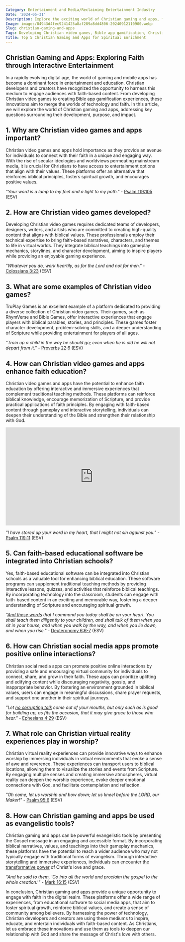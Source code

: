 ```yaml
---
Category: Entertainment and Media/Reclaiming Entertainment Industry
Date: '2024-05-31'
Description: Explore the exciting world of Christian gaming and apps, from developing faith-based video games to creating immersive virtual reality experiences. Discover how technology is transforming spiritual engagement and education.
Image: images/84943d4fec9241425a8af289a8dd4806-20240912110900.webp
Slug: christian-gaming-and-apps
Tags: Developing Christian video games, Bible app gamification, Christian virtual reality experiences, Faith-based educational software, Christian social media app development
Title: Top 5 Christian Gaming and Apps for Spiritual Enrichment
---
```


## Christian Gaming and Apps: Exploring Faith through Interactive Entertainment

In a rapidly evolving digital age, the world of gaming and mobile apps has become a dominant force in entertainment and education. Christian developers and creators have recognized the opportunity to harness this medium to engage audiences with faith-based content. From developing Christian video games to creating Bible app gamification experiences, these innovations aim to merge the worlds of technology and faith. In this article, we will explore the world of Christian gaming and apps, addressing key questions surrounding their development, purpose, and impact.

## 1. Why are Christian video games and apps important?

Christian video games and apps hold importance as they provide an avenue for individuals to connect with their faith in a unique and engaging way. With the rise of secular ideologies and worldviews permeating mainstream media, it is crucial for Christians to have access to entertainment options that align with their values. These platforms offer an alternative that reinforces biblical principles, fosters spiritual growth, and encourages positive values.

*"Your word is a lamp to my feet and a light to my path."* - [Psalm 119:105](https://www.bibleref.com/Psalm/119/Psalm-119-105.html) (ESV)

## 2. How are Christian video games developed?

Developing Christian video games requires dedicated teams of developers, designers, writers, and artists who are committed to creating high-quality content that aligns with biblical values. These professionals employ their technical expertise to bring faith-based narratives, characters, and themes to life in virtual worlds. They integrate biblical teachings into gameplay mechanics, storylines, and character development, aiming to inspire players while providing an enjoyable gaming experience.

*"Whatever you do, work heartily, as for the Lord and not for men."* - [Colossians 3:23](https://www.bibleref.com/Colossians/3/Colossians-3-23.html) (ESV)

## 3. What are some examples of Christian video games?

TruPlay Games is an excellent example of a platform dedicated to providing a diverse collection of Christian video games. Their games, such as RhymVerse and Bible Games, offer interactive experiences that engage players with biblical parables, stories, and principles. These games foster character development, problem-solving skills, and a deeper understanding of Scripture while providing entertainment for players of all ages.

*"Train up a child in the way he should go; even when he is old he will not depart from it."* - [Proverbs 22:6](https://www.bibleref.com/Proverbs/22/Proverbs-22-6.html) (ESV)

## 4. How can Christian video games and apps enhance faith education?

Christian video games and apps have the potential to enhance faith education by offering interactive and immersive experiences that complement traditional teaching methods. These platforms can reinforce biblical knowledge, encourage memorization of Scripture, and provide practical applications of faith principles. By engaging with faith-based content through gameplay and interactive storytelling, individuals can deepen their understanding of the Bible and strengthen their relationship with God.


<iframe width="560" height="315" src="https://www.youtube.com/embed/iY8UdX9pRqQ" frameborder="0" allow="autoplay; encrypted-media" allowfullscreen></iframe>


*"I have stored up your word in my heart, that I might not sin against you."* - [Psalm 119:11](https://www.bibleref.com/Psalm/119/Psalm-119-11.html) (ESV)

## 5. Can faith-based educational software be integrated into Christian schools?

Yes, faith-based educational software can be integrated into Christian schools as a valuable tool for enhancing biblical education. These software programs can supplement traditional teaching methods by providing interactive lessons, quizzes, and activities that reinforce biblical teachings. By incorporating technology into the classroom, students can engage with faith-based content in an exciting and memorable way, fostering a deeper understanding of Scripture and encouraging spiritual growth.

*"[And these words](/spiritual-formation) that I command you today shall be on your heart. You shall teach them diligently to your children, and shall talk of them when you sit in your house, and when you walk by the way, and when you lie down, and when you rise."* - [Deuteronomy 6:6-7](https://www.bibleref.com/Deuteronomy/6/Deuteronomy-6-6.html) (ESV)

## 6. How can Christian social media apps promote positive online interactions?

Christian social media apps can promote positive online interactions by providing a safe and encouraging virtual community for individuals to connect, share, and grow in their faith. These apps can prioritize uplifting and edifying content while discouraging negativity, gossip, and inappropriate behavior. By fostering an environment grounded in biblical values, users can engage in meaningful discussions, share prayer requests, and support one another in their spiritual journeys.

*"Let [no corrupting talk](/promoting-christian-alternatives) come out of your mouths, but only such as is good for building up, as fits the occasion, that it may give grace to those who hear."* - [Ephesians 4:29](https://www.bibleref.com/Ephesians/4/Ephesians-4-29.html) (ESV)

## 7. What role can Christian virtual reality experiences play in worship?

Christian virtual reality experiences can provide innovative ways to enhance worship by immersing individuals in virtual environments that evoke a sense of awe and reverence. These experiences can transport users to biblical locations, allowing them to visualize the stories and events from Scripture. By engaging multiple senses and creating immersive atmospheres, virtual reality can deepen the worship experience, evoke deeper emotional connections with God, and facilitate contemplation and reflection.

*"Oh come, let us worship and bow down; let us kneel before the LORD, our Maker!"* - [Psalm 95:6](https://www.bibleref.com/Psalm/95/Psalm-95-6.html) (ESV)

## 8. How can Christian gaming and apps be used as evangelistic tools?

Christian gaming and apps can be powerful evangelistic tools by presenting the Gospel message in an engaging and accessible format. By incorporating biblical narratives, values, and teachings into their gameplay mechanics, these platforms have the potential to reach a wider audience who may not typically engage with traditional forms of evangelism. Through interactive storytelling and immersive experiences, individuals can encounter [the transformative power](/critiquing-racial-ideologies) of Christ's love and grace.

*"And he said to them, 'Go into all the world and proclaim the gospel to the whole creation.'"* - [Mark 16:15](https://www.bibleref.com/Mark/16/Mark-16-15.html) (ESV)

In conclusion, Christian gaming and apps provide a unique opportunity to engage with faith in the digital realm. These platforms offer a wide range of experiences, from educational software to social media apps, that aim to foster spiritual growth, reinforce biblical values, and create a sense of community among believers. By harnessing the power of technology, Christian developers and creators are using these mediums to inspire, educate, and entertain individuals with faith-based content. As Christians, let us embrace these innovations and use them as tools to deepen our relationship with God and share the message of Christ's love with others.